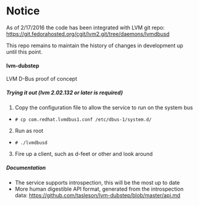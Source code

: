 Notice
=========
As of 2/17/2016 the code has been integrated with LVM git repo:
https://git.fedorahosted.org/cgit/lvm2.git/tree/daemons/lvmdbusd

This repo remains to maintain the history of changes in development up until this point.

#### lvm-dubstep

LVM D-Bus proof of concept


##### Trying it out (lvm 2.02.132 or later is required)
1. Copy the configuration file to allow the service to run on the system bus
  * `# cp com.redhat.lvmdbus1.conf /etc/dbus-1/system.d/`
2. Run as root
  * `# ./lvmdbusd`
3. Fire up a client, such as d-feet or other and look around

##### Documentation
* The service supports introspection, this will be the most up to date
* More human digestible API format, generated from the introspection data: https://github.com/tasleson/lvm-dubstep/blob/master/api.md
